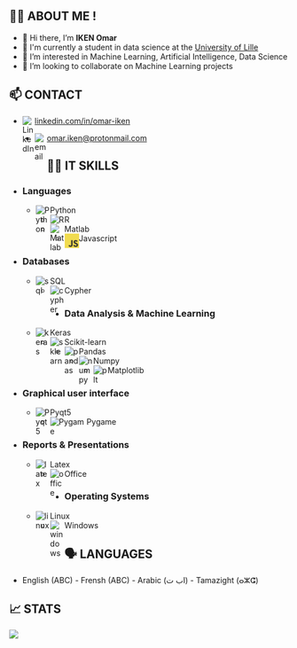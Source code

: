 ## 👨‍💼 __ABOUT ME__ !
- 👋 Hi there, I’m __IKEN Omar__
- 🏫 I'm currently a student in data science at the [University of Lille](https://www.univ-lille.fr/)
- 👀 I’m interested in Machine Learning, Artificial Intelligence, Data Science
- 💞️ I’m looking to collaborate on Machine Learning projects

## 📫 __CONTACT__

- [<img align="left" alt="LinkedIn" width="22px" src="https://cdn.jsdelivr.net/npm/simple-icons@v3/icons/linkedin.svg" />](http://www.linkedin.com/in/omar-iken-144319183) [linkedin.com/in/omar-iken](http://www.linkedin.com/in/omar-iken-144319183)

- [<img align="left" alt="email" width="22px" src="https://icon-library.com/images/icon-email-png/icon-email-png-0.jpg" />](mailto:omar.iken@protonmail.com)[omar.iken@protonmail.com](mailto:omar.iken@protonmail.com)

## 👩‍💻 __IT SKILLS__
  - ### Languages 
    - Python <img align="left" alt="Python" width="26px" src="https://logos-download.com/wp-content/uploads/2016/10/Python_logo_icon.png" />
    - R <img align="left" alt="R" width="26px" src="https://www.rstudio.com/wp-content/uploads/2014/06/RStudio-Ball.png" />
    - Matlab <img align="left" alt="Matlab" width="26px" src="https://upload.wikimedia.org/wikipedia/commons/2/21/Matlab_Logo.png" />
    - Javascript <img align="left" alt="JS" width="26px" src="https://raw.githubusercontent.com/voodootikigod/logo.js/master/js.png" />
    
  - ### Databases 
    - SQL <img align="left" alt="sql" width="26px" src="http://www.faceofit.com/wp-content/uploads/2016/04/logoAzureSql.png" />
    - Cypher <img align="left" alt="cypher" width="26px" src="https://s3.amazonaws.com/dev.assets.neo4j.com/wp-content/uploads/neo4j_logo_globe1.png" />
    
  - ### Data Analysis & Machine Learning 
    - Keras <img align="left" alt="keras" width="26px" src="http://adventuresinmachinelearning.com/wp-content/uploads/2017/05/keras-logo-small-wb-1.png" />
    - Scikit-learn <img align="left" alt="sklearn" width="26px" src="https://hadrienj.github.io/assets/images/icons/sklearn.png" />
    - Pandas <img align="left" alt="pandas" width="26px" src="https://p.kindpng.com/picc/s/16-161512_panda-kawaii-tumblr-blackandwhite-panda-sticker-png-transparent.png" />
    - Numpy <img align="left" alt="numpy" width="26px" src="http://teaching.mrsharky.com/theme/icons/numpy_icon.png" />
    - Matplotlib <img align="left" alt="plt" width="26px" src="https://upload.wikimedia.org/wikipedia/commons/thumb/0/01/Created_with_Matplotlib-logo.svg/1200px-Created_with_Matplotlib-logo.svg.png" />
    
  - ### Graphical user interface
    - Pyqt5 <img align="left" alt="Pyqt5" width="26px" src="https://img1.daumcdn.net/thumb/R1280x0/?scode=mtistory2&fname=https:%2F%2Fblog.kakaocdn.net%2Fdn%2FbhBnl6%2FbtqBSOwYDS4%2FWAk4d1DLVs0uyegknM11S1%2Fimg.png" />
    - Pygame <img align="left" alt="Pygame" width="66px" src="https://files.realpython.com/media/pygame-logo.e78e57db3000.png" />
    
  - ### Reports & Presentations
    - Latex <img align="left" alt="latex" width="26px" src="https://upload.wikimedia.org/wikipedia/commons/thumb/9/95/TeXShop_icon.png/600px-TeXShop_icon.png" />
    - Office <img align="left" alt="office" width="26px" src="https://icons.iconarchive.com/icons/blackvariant/button-ui-microsoft-office-apps/1024/Microsoft-Office-icon.png" />

  - ### Operating Systems
    - Linux <img align="left" alt="linux" width="26px" src="https://cdn3.iconfinder.com/data/icons/logos-brands-3/24/logo_brand_brands_logos_linux-512.png" />
    - Windows <img align="left" alt="windows" width="26px" src="https://www.shareicon.net/data/512x512/2015/09/16/101922_windows_512x512.png" />

## 🗣 __LANGUAGES__
  - English (ABC) - Frensh (ABC) - Arabic (‫اب ت‬) - Tamazight (ⴰⵣⵛ) 


## 📈 __STATS__
<img src="https://github-readme-stats.vercel.app/api?username=oiken98&&show_icons=true&title_color=ffffff&icon_color=FFB300&text_color=daf7dc&bg_color=9CCC65">
